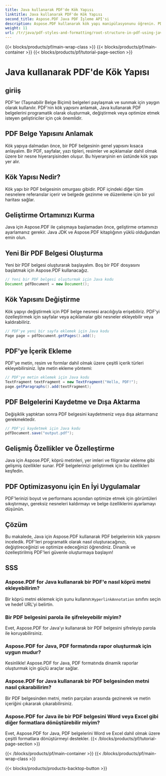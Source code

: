 ```yaml
---
title: Java kullanarak PDF'de Kök Yapısı
linktitle: Java kullanarak PDF'de Kök Yapısı
second_title: Aspose.PDF Java PDF İşleme API'si
description: Aspose.PDF kullanarak kök yapı manipülasyonunu öğrenin. PDF'ler oluşturun, değiştirin ve geliştirin.
weight: 11
url: /tr/java/pdf-styles-and-formatting/root-structure-in-pdf-using-java/
---
```


{{< blocks/products/pf/main-wrap-class >}}
{{< blocks/products/pf/main-container >}}
{{< blocks/products/pf/tutorial-page-section >}}

# Java kullanarak PDF'de Kök Yapısı


## giriiş

PDF'ler (Taşınabilir Belge Biçimi) belgeleri paylaşmak ve sunmak için yaygın olarak kullanılır. PDF'nin kök yapısını anlamak, Java kullanarak PDF belgelerini programatik olarak oluşturmak, değiştirmek veya optimize etmek isteyen geliştiriciler için çok önemlidir.

## PDF Belge Yapısını Anlamak

Kök yapıya dalmadan önce, bir PDF belgesinin genel yapısını kısaca anlayalım. Bir PDF, sayfalar, yazı tipleri, resimler ve açıklamalar dahil olmak üzere bir nesne hiyerarşisinden oluşur. Bu hiyerarşinin en üstünde kök yapı yer alır.

## Kök Yapısı Nedir?

Kök yapı bir PDF belgesinin omurgası gibidir. PDF içindeki diğer tüm nesnelere referanslar içerir ve belgede gezinme ve düzenleme için bir yol haritası sağlar. 

## Geliştirme Ortamınızı Kurma

Java için Aspose.PDF ile çalışmaya başlamadan önce, geliştirme ortamınızı ayarlamanız gerekir. Java JDK ve Aspose.PDF kitaplığının yüklü olduğundan emin olun.

## Yeni Bir PDF Belgesi Oluşturma

Yeni bir PDF belgesi oluşturarak başlayalım. Boş bir PDF dosyasını başlatmak için Aspose.PDF kullanacağız.

```java
// Yeni bir PDF belgesi oluşturmak için Java kodu
Document pdfDocument = new Document();
```

## Kök Yapısını Değiştirme

Kök yapıyı değiştirmek için PDF belge nesnesi aracılığıyla erişebiliriz. PDF'yi özelleştirmek için sayfalar veya açıklamalar gibi nesneler ekleyebilir veya kaldırabiliriz.

```java
// PDF'ye yeni bir sayfa eklemek için Java kodu
Page page = pdfDocument.getPages().add();
```

## PDF'ye İçerik Ekleme

PDF'ye metin, resim ve formlar dahil olmak üzere çeşitli içerik türleri ekleyebilirsiniz. İşte metin ekleme yöntemi:

```java
// PDF'ye metin eklemek için Java kodu
TextFragment textFragment = new TextFragment("Hello, PDF!");
page.getParagraphs().add(textFragment);
```

## PDF Belgelerini Kaydetme ve Dışa Aktarma

Değişiklik yaptıktan sonra PDF belgesini kaydetmeniz veya dışa aktarmanız gerekmektedir.

```java
// PDF'yi kaydetmek için Java kodu
pdfDocument.save("output.pdf");
```

## Gelişmiş Özellikler ve Özelleştirme

Java için Aspose.PDF, köprü metinleri, yer imleri ve filigranlar ekleme gibi gelişmiş özellikler sunar. PDF belgelerinizi geliştirmek için bu özellikleri keşfedin.

## PDF Optimizasyonu için En İyi Uygulamalar

PDF'lerinizi boyut ve performans açısından optimize etmek için görüntüleri sıkıştırmayı, gereksiz nesneleri kaldırmayı ve belge özelliklerini ayarlamayı düşünün.

## Çözüm

Bu makalede, Java için Aspose.PDF kullanarak PDF belgelerinin kök yapısını inceledik. PDF'leri programatik olarak nasıl oluşturacağınızı, değiştireceğinizi ve optimize edeceğinizi öğrendiniz. Dinamik ve özelleştirilmiş PDF'leri güvenle oluşturmaya başlayın!

## SSS

### Aspose.PDF for Java kullanarak bir PDF'e nasıl köprü metni ekleyebilirim?

Bir köprü metni eklemek için şunu kullanın:`HyperlinkAnnotation` sınıfını seçin ve hedef URL'yi belirtin.

### Bir PDF belgesini parola ile şifreleyebilir miyim?

Evet, Aspose.PDF for Java'yı kullanarak bir PDF belgesini şifreleyip parola ile koruyabilirsiniz.

### Aspose.PDF for Java, PDF formatında rapor oluşturmak için uygun mudur?

Kesinlikle! Aspose.PDF for Java, PDF formatında dinamik raporlar oluşturmak için güçlü araçlar sağlar.

### Aspose.PDF for Java kullanarak bir PDF belgesinden metni nasıl çıkarabilirim?

Bir PDF belgesinden metni, metin parçaları arasında gezinerek ve metin içeriğini çıkararak çıkarabilirsiniz.

### Aspose.PDF for Java ile bir PDF belgesini Word veya Excel gibi diğer formatlara dönüştürebilir miyim?

Evet, Aspose.PDF for Java, PDF belgelerini Word ve Excel dahil olmak üzere çeşitli formatlara dönüştürmeyi destekler.
{{< /blocks/products/pf/tutorial-page-section >}}

{{< /blocks/products/pf/main-container >}}
{{< /blocks/products/pf/main-wrap-class >}}

{{< blocks/products/products-backtop-button >}}
